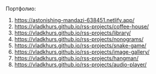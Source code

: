 Портфолио:

1) https://astonishing-mandazi-638451.netlify.app/
2) https://vladkhurs.github.io/rss-projects/coffee-house/
3) https://vladkhurs.github.io/rss-projects/library/
4) https://vladkhurs.github.io/rss-projects/nonograms/
5) https://vladkhurs.github.io/rss-projects/snake-game/
6) https://vladkhurs.github.io/rss-projects/image-gallery/
7) https://vladkhurs.github.io/rss-projects/hangman/
8) https://vladkhurs.github.io/rss-projects/audio-player/
